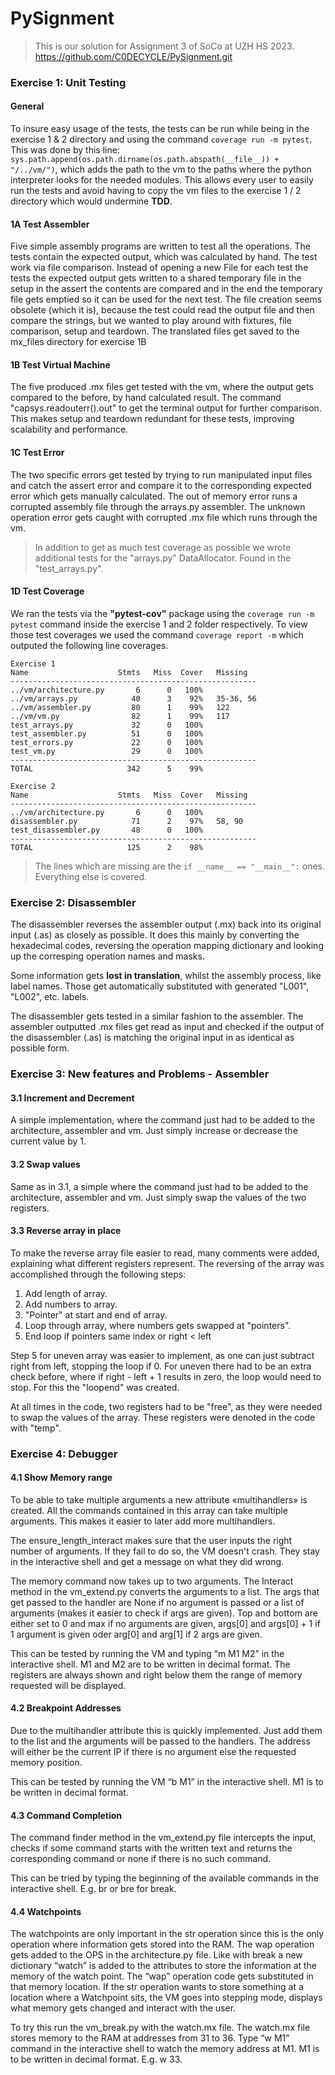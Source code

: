 # PySignment

>This is our solution for Assignment 3 of SoCo at UZH HS 2023.  
https://github.com/C0DECYCLE/PySignment.git

### Exercise 1: Unit Testing
#### General
To insure easy usage of the tests, the tests can be run while being in the exercise 1 & 2 directory and using the command `coverage run -m pytest`.
This was done by this line: `sys.path.append(os.path.dirname(os.path.abspath(__file__)) + "/../vm/")`, which adds the path to the vm to the paths where the python interpreter looks for the needed modules.
This allows every user to easily run the tests and avoid having to copy the vm files to the exercise 1 / 2 directory which would undermine **TDD**.

#### 1A Test Assembler
Five simple assembly programs are written to test all the operations. The tests contain the expected output, which was calculated by hand. The test work via file comparison.
Instead of opening a new File for each test the tests the expected output gets written to a shared temporary file in the setup in the assert the contents are compared and in the end the temporary file gets emptied so it can be used for the next test. 
The file creation seems obsolete (which it is), because the test could read the output file and then compare the strings, but we wanted to play around with fixtures, file comparison, setup and teardown.
The translated files get saved to the mx_files directory for exercise 1B

#### 1B Test Virtual Machine
The five produced .mx files get tested with the vm, where the output gets compared to the before, by hand calculated result.
The command "capsys.readouterr().out" to get the terminal output for further comparison. This makes setup and teardown redundant for these tests, improving 
scalability and performance.

#### 1C Test Error
The two specific errors get tested by trying to run manipulated input files and catch the assert error and compare it to the corresponding expected error which gets manually calculated.
The out of memory error runs a corrupted assembly file through the arrays.py assembler. 
The unknown operation error gets caught with corrupted .mx file which runs through the vm.

> In addition to get as much test coverage as possible we wrote additional tests for the "arrays.py" DataAllocator. Found in the "test_arrays.py".

#### 1D Test Coverage
We ran the tests via the **"pytest-cov"** package using the `coverage run -m pytest` command inside the exercise 1 and 2 folder respectively.
To view those test coverages we used the command `coverage report -m` which outputed the following line coverages.

```
Exercise 1
Name                    Stmts   Miss  Cover   Missing
-------------------------------------------------------
../vm/architecture.py       6      0   100%
../vm/arrays.py            40      3    92%   35-36, 56
../vm/assembler.py         80      1    99%   122
../vm/vm.py                82      1    99%   117
test_arrays.py             32      0   100%
test_assembler.py          51      0   100%
test_errors.py             22      0   100%
test_vm.py                 29      0   100%
-------------------------------------------------------
TOTAL                     342      5    99%
```

```
Exercise 2
Name                    Stmts   Miss  Cover   Missing
-------------------------------------------------------
../vm/architecture.py       6      0   100%
disassembler.py            71      2    97%   58, 90
test_disassembler.py       48      0   100%
-------------------------------------------------------
TOTAL                     125      2    98%

```

> The lines which are missing are the `if __name__ == "__main__":` ones. Everything else is covered.

### Exercise 2: Disassembler
The disassembler reverses the assembler output (.mx) back into its original input (.as) as closely as possible.
It does this mainly by converting the hexadecimal codes, reversing the operation mapping dictionary and looking up the corresping operation names and masks.

Some information gets **lost in translation**, whilst the assembly process, like label names. 
Those get automatically substituted with generated "L001", "L002", etc. labels.

The disassembler gets tested in a similar fashion to the assembler. The assembler outputted .mx files get read as input and checked if the output of the disassembler (.as) is matching the original input in as identical as possible form.

### Exercise 3: New features and Problems - Assembler
#### 3.1 Increment and Decrement
A simple implementation, where the command just had to be added to the architecture, assembler and vm.
Just simply increase or decrease the current value by 1.

#### 3.2 Swap values
Same as in 3.1, a simple where the command just had to be added to the architecture, assembler and vm.
Just simply swap the values of the two registers.

#### 3.3 Reverse array in place
To make the reverse array file easier to read, many comments were added, explaining what different registers represent.
The reversing of the array was accomplished through the following steps:
1. Add length of array.
2. Add numbers to array.
3. "Pointer" at start and end of array.
4. Loop through array, where numbers gets swapped at "pointers".
5. End loop if pointers same index or right < left

Step 5 for uneven array was easier to implement, as one can just subtract right from left, stopping the loop if 0.
For uneven there had to be an extra check before, where if right - left + 1 results in zero, the loop would need to stop.
For this the "loopend" was created.

At all times in the code, two registers had to be "free", as they were needed to swap the values of the array.
These registers were denoted in the code with "temp".

### Exercise 4: Debugger
#### 4.1 Show Memory range
To be able to take multiple arguments a new attribute «multihandlers» is created. 
All the commands contained in this array can take multiple arguments. This makes it easier to later add more multihandlers.

The ensure_length_interact makes sure that the user inputs the right number of arguments. If they fail to do so, the VM doesn't crash. 
They stay in the interactive shell and get a message on what they did wrong.

The memory command now takes up to two arguments. The Interact method in the vm_extend.py converts the arguments to a list. 
The args that get passed to the handler are None if no argument is passed or a list of arguments (makes it easier to check if args are given). 
Top and bottom are either set to 0 and max if no arguments are given, args[0] and args[0] + 1 if 1 argument is given oder arg[0] and arg[1] if  2 args are given.

This can be tested by running the VM and typing “m M1 M2” in the interactive shell. M1 and M2 are to be written in decimal format. 
The registers are always shown and right below them the range of memory requested will be displayed.

#### 4.2 Breakpoint Addresses
Due to the multihandler attribute this is quickly implemented. 
Just add them to the list and the arguments will be passed to the handlers. 
The address will either be the current IP if there is no argument else the requested memory position. 

This can be tested by running the VM “b M1” in the interactive shell. M1 is to be written in decimal format. 

#### 4.3 Command Completion
The command finder method in the vm_extend.py file intercepts the input, checks if some command starts with the written text and returns the corresponding command or none if there is no such command.

This can be tried by typing the beginning of the available commands in the interactive shell. E.g. br or bre for break.

#### 4.4 Watchpoints
The watchpoints are only important in the str operation since this is the only operation where information gets stored into the RAM. 
The wap operation gets added to the OPS in the architecture.py file. Like with break a new dictionary “watch” is added to the attributes to store the information at the memory of the watch point. 
The “wap” operation code gets substituted in that memory location. If the str operation wants to store something at a location where a Watchpoint sits, the VM goes into stepping mode, displays what memory gets changed and interact with the user. 

To try this run the vm_break.py with the watch.mx file. The watch.mx file stores memory to the RAM at addresses from 31 to 36.
Type “w M1” command in the interactive shell to watch the memory address at M1. M1 is to be written in decimal format. E.g. w 33. 



